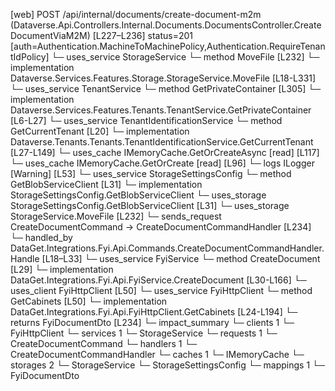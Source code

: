[web] POST /api/internal/documents/create-document-m2m  (Dataverse.Api.Controllers.Internal.Documents.DocumentsController.CreateDocumentViaM2M)  [L227–L236] status=201 [auth=Authentication.MachineToMachinePolicy,Authentication.RequireTenantIdPolicy]
  └─ uses_service StorageService
    └─ method MoveFile [L232]
      └─ implementation Dataverse.Services.Features.Storage.StorageService.MoveFile [L18-L331]
        └─ uses_service TenantService
          └─ method GetPrivateContainer [L305]
            └─ implementation Dataverse.Services.Features.Tenants.TenantService.GetPrivateContainer [L6-L27]
              └─ uses_service TenantIdentificationService
                └─ method GetCurrentTenant [L20]
                  └─ implementation Dataverse.Tenants.Tenants.TenantIdentificationService.GetCurrentTenant [L27-L149]
                    └─ uses_cache IMemoryCache.GetOrCreateAsync [read] [L117]
                    └─ uses_cache IMemoryCache.GetOrCreate [read] [L96]
                    └─ logs ILogger<ITenantIdentificationService> [Warning] [L53]
        └─ uses_service StorageSettingsConfig
          └─ method GetBlobServiceClient [L31]
            └─ implementation StorageSettingsConfig.GetBlobServiceClient
        └─ uses_storage StorageSettingsConfig.GetBlobServiceClient [L31]
  └─ uses_storage StorageService.MoveFile [L232]
  └─ sends_request CreateDocumentCommand -> CreateDocumentCommandHandler [L234]
    └─ handled_by DataGet.Integrations.Fyi.Api.Commands.CreateDocumentCommandHandler.Handle [L18–L33]
      └─ uses_service FyiService
        └─ method CreateDocument [L29]
          └─ implementation DataGet.Integrations.Fyi.Api.FyiService.CreateDocument [L30-L166]
            └─ uses_client FyiHttpClient [L50]
            └─ uses_service FyiHttpClient
              └─ method GetCabinets [L50]
                └─ implementation DataGet.Integrations.Fyi.Api.FyiHttpClient.GetCabinets [L24-L194]
  └─ returns FyiDocumentDto [L234]
  └─ impact_summary
    └─ clients 1
      └─ FyiHttpClient
    └─ services 1
      └─ StorageService
    └─ requests 1
      └─ CreateDocumentCommand
    └─ handlers 1
      └─ CreateDocumentCommandHandler
    └─ caches 1
      └─ IMemoryCache
    └─ storages 2
      └─ StorageService
      └─ StorageSettingsConfig
    └─ mappings 1
      └─ FyiDocumentDto

